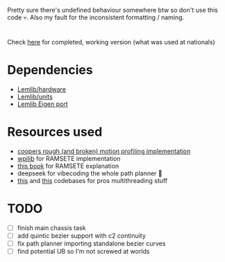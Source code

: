 Pretty sure there's undefined behaviour somewhere btw so don't use this code 💀.
Also my fault for the inconsistent formatting / naming.
# 
Check [here](https://github.com/Ynthra/lib10478/tree/183daaee0ecbc13e4baaf4a6dc1e99542810931a) for completed, working version (what was used at nationals)

# Dependencies
- [Lemlib/hardware](https://github.com/LemLib/hardware)
- [Lemlib/units](https://github.com/LemLib/units)
- [Lemlib Eigen port](https://github.com/LemLib/Eigen)
# Resources used
- [coopers rough (and broken) motion profiling implementation](https://github.com/Cooper7196/Real-Time-Motion-Profiling)
- [wpilib](https://github.com/wpilibsuite/allwpilib) for RAMSETE implementation
- [this book](https://controls-in-frc.link/) for RAMSETE explanation
- deepseek for vibecoding the whole path planner 🐐
- [this](https://github.com/Ryan4253/ryanlib) and [this](https://github.com/joshua-jose/23218A-TippingPoint-Public) codebases for pros multithreading stuff

# TODO
- [ ] finish main chassis task
- [ ] add quintic bezier support with c2 continuity
- [ ] fix path planner importing standalone bezier curves
- [ ] find potential UB so I'm not screwed at worlds